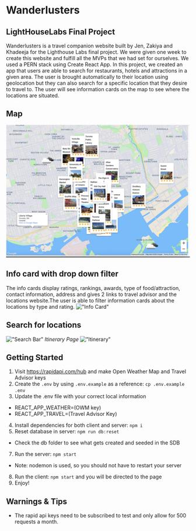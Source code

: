 # Wanderlusters
## LightHouseLabs Final Project
Wanderlusters is a travel companion website built by Jen, Zakiya and Khadeeja for the Lighthouse Labs final project.
We were given one week to create this website and fulfill all the MVPs that we had set for ourselves. We used a PERN stack using Create React App.
In this project, we created an app that users are able to search for restaurants, hotels and attractions in a given area. The user is brought automatically to their location using geolocation but they can also search for a specific location that they desire to travel to. The user will see information cards on the map to see where the locations are situated.

## Map

!["Map"](https://github.com/jencaza33/Wanderlusters/blob/main/client/src/docs/Map.png?raw=true)

## Info card with drop down filter
The info cards display ratings, rankings, awards, type of food/attraction, contact information, address and gives 2 links to travel advisor and the locations website.The user is able to filter information cards about the locations by type and rating. 
!["Info Card"](https://github.com/ZakiyaA/Final_project/blob/main/client/src/docs/DropDown.png?raw=true)

## Search for locations

!["Search Bar"](https://github.com/ZakiyaA/Final_project/blob/main/client/src/docs/SearchBar.png?raw=true)
*Itinerary Page*
!["Itinerary"](https://github.com/ZakiyaA/Final_project/blob/main/client/src/docs/Itinerary.png?raw=true)

## Getting Started
1. Visit https://rapidapi.com/hub and make Open Weather Map and Travel Advisor keys
2. Create the `.env` by using `.env.example` as a reference: `cp .env.example .env`
3. Update the .env file with your correct local information 
  - REACT_APP_WEATHER=(OWM key)
  - REACT_APP_TRAVEL=(Travel Advisor Key)
  
4. Install dependencies for both client and server: `npm i`
5. Reset database in server: `npm run db:reset`
  - Check the db folder to see what gets created and seeded in the SDB
7. Run the server: `npm start`
  - Note: nodemon is used, so you should not have to restart your server
8. Run the client: `npm start` and you will be directed to the page
9. Enjoy!
## Warnings & Tips
- The rapid api keys need to be subscribed to test and only allow for 500 requests a month.


